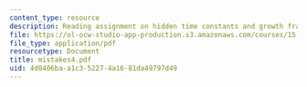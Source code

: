 ```yaml
---
content_type: resource
description: Reading assignment on hidden time constants and growth fractions.
file: https://ol-ocw-studio-app-production.s3.amazonaws.com/courses/15-988-system-dynamics-self-study-fall-1998-spring-1999/4d0406baa1c352274a1681da49797d49_mistakes4.pdf
file_type: application/pdf
resourcetype: Document
title: mistakes4.pdf
uid: 4d0406ba-a1c3-5227-4a16-81da49797d49
---
```

